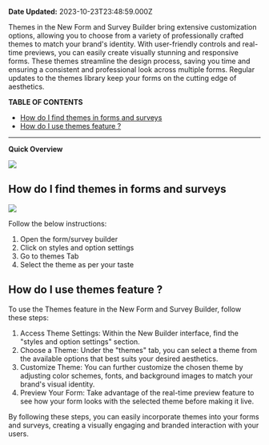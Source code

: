 **Date Updated:** 2023-10-23T23:48:59.000Z

Themes in the New Form and Survey Builder bring extensive customization options, allowing you to choose from a variety of professionally crafted themes to match your brand's identity. With user-friendly controls and real-time previews, you can easily create visually stunning and responsive forms. These themes streamline the design process, saving you time and ensuring a consistent and professional look across multiple forms. Regular updates to the themes library keep your forms on the cutting edge of aesthetics.

  
**TABLE OF CONTENTS**

   * [How do I find themes in forms and surveys](#How-do-I-find-themes-in-forms-and-surveys)
   * [How do I use themes feature ?](#How-do-I-use-themes-feature-?)

---

**Quick Overview**

![](https://s3.amazonaws.com/cdn.freshdesk.com/data/helpdesk/attachments/production/155010856127/original/VHOboNLyuEInM1Bqql47r8-l5oXYQg7BiQ.gif?1698084517)

  
## How do I find themes in forms and surveys

![](https://s3.amazonaws.com/cdn.freshdesk.com/data/helpdesk/attachments/production/155010856271/original/p8kubQxe9XMDYP2IuS5QI0R2HvS72W9PNg.png?1698084646)

Follow the below instructions:

1. Open the form/survey builder
2. Click on styles and option settings
3. Go to themes Tab
4. Select the theme as per your taste
  
  
## How do I use themes feature ?

  
To use the Themes feature in the New Form and Survey Builder, follow these steps:

1. Access Theme Settings: Within the New Builder interface, find the "styles and option settings" section.
2. Choose a Theme: Under the "themes" tab, you can select a theme from the available options that best suits your desired aesthetics.
3. Customize Theme: You can further customize the chosen theme by adjusting color schemes, fonts, and background images to match your brand's visual identity.
4. Preview Your Form: Take advantage of the real-time preview feature to see how your form looks with the selected theme before making it live.

  
By following these steps, you can easily incorporate themes into your forms and surveys, creating a visually engaging and branded interaction with your users.

#   